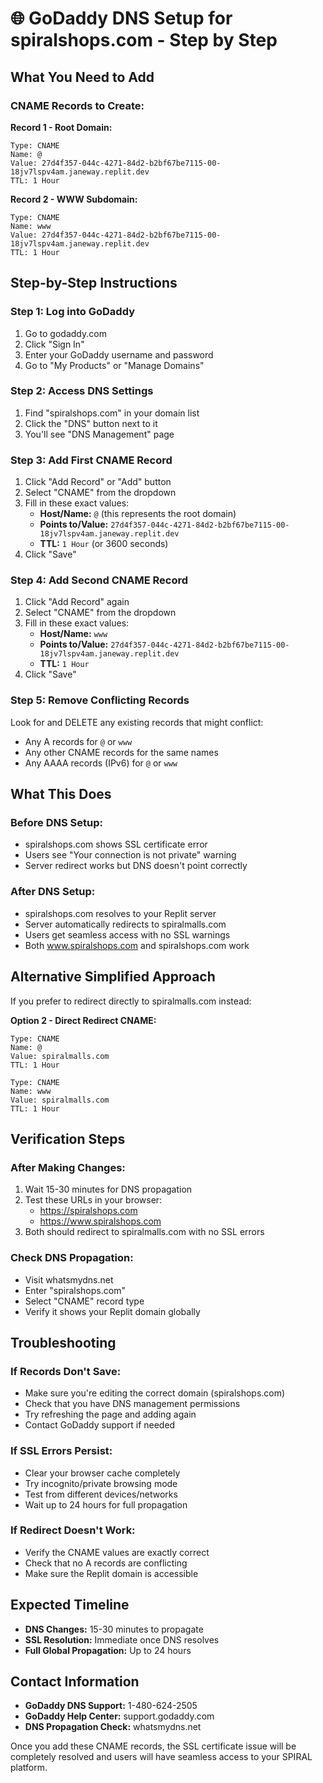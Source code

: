 # 🌐 GoDaddy DNS Setup for spiralshops.com - Step by Step

## What You Need to Add

### **CNAME Records to Create:**

**Record 1 - Root Domain:**
```
Type: CNAME
Name: @ 
Value: 27d4f357-044c-4271-84d2-b2bf67be7115-00-18jv7lspv4am.janeway.replit.dev
TTL: 1 Hour
```

**Record 2 - WWW Subdomain:**
```
Type: CNAME
Name: www
Value: 27d4f357-044c-4271-84d2-b2bf67be7115-00-18jv7lspv4am.janeway.replit.dev
TTL: 1 Hour
```

## Step-by-Step Instructions

### **Step 1: Log into GoDaddy**
1. Go to godaddy.com
2. Click "Sign In" 
3. Enter your GoDaddy username and password
4. Go to "My Products" or "Manage Domains"

### **Step 2: Access DNS Settings**
1. Find "spiralshops.com" in your domain list
2. Click the "DNS" button next to it
3. You'll see "DNS Management" page

### **Step 3: Add First CNAME Record**
1. Click "Add Record" or "Add" button
2. Select "CNAME" from the dropdown
3. Fill in these exact values:
   - **Host/Name:** `@` (this represents the root domain)
   - **Points to/Value:** `27d4f357-044c-4271-84d2-b2bf67be7115-00-18jv7lspv4am.janeway.replit.dev`
   - **TTL:** `1 Hour` (or 3600 seconds)
4. Click "Save"

### **Step 4: Add Second CNAME Record**
1. Click "Add Record" again
2. Select "CNAME" from the dropdown
3. Fill in these exact values:
   - **Host/Name:** `www`
   - **Points to/Value:** `27d4f357-044c-4271-84d2-b2bf67be7115-00-18jv7lspv4am.janeway.replit.dev`
   - **TTL:** `1 Hour`
4. Click "Save"

### **Step 5: Remove Conflicting Records**
Look for and DELETE any existing records that might conflict:
- Any A records for `@` or `www`
- Any other CNAME records for the same names
- Any AAAA records (IPv6) for `@` or `www`

## What This Does

### **Before DNS Setup:**
- spiralshops.com shows SSL certificate error
- Users see "Your connection is not private" warning
- Server redirect works but DNS doesn't point correctly

### **After DNS Setup:**
- spiralshops.com resolves to your Replit server
- Server automatically redirects to spiralmalls.com
- Users get seamless access with no SSL warnings
- Both www.spiralshops.com and spiralshops.com work

## Alternative Simplified Approach

If you prefer to redirect directly to spiralmalls.com instead:

**Option 2 - Direct Redirect CNAME:**
```
Type: CNAME
Name: @
Value: spiralmalls.com
TTL: 1 Hour

Type: CNAME  
Name: www
Value: spiralmalls.com
TTL: 1 Hour
```

## Verification Steps

### **After Making Changes:**
1. Wait 15-30 minutes for DNS propagation
2. Test these URLs in your browser:
   - https://spiralshops.com
   - https://www.spiralshops.com
3. Both should redirect to spiralmalls.com with no SSL errors

### **Check DNS Propagation:**
- Visit whatsmydns.net
- Enter "spiralshops.com" 
- Select "CNAME" record type
- Verify it shows your Replit domain globally

## Troubleshooting

### **If Records Don't Save:**
- Make sure you're editing the correct domain (spiralshops.com)
- Check that you have DNS management permissions
- Try refreshing the page and adding again
- Contact GoDaddy support if needed

### **If SSL Errors Persist:**
- Clear your browser cache completely
- Try incognito/private browsing mode
- Test from different devices/networks
- Wait up to 24 hours for full propagation

### **If Redirect Doesn't Work:**
- Verify the CNAME values are exactly correct
- Check that no A records are conflicting
- Make sure the Replit domain is accessible

## Expected Timeline

- **DNS Changes:** 15-30 minutes to propagate
- **SSL Resolution:** Immediate once DNS resolves
- **Full Global Propagation:** Up to 24 hours

## Contact Information

- **GoDaddy DNS Support:** 1-480-624-2505
- **GoDaddy Help Center:** support.godaddy.com
- **DNS Propagation Check:** whatsmydns.net

Once you add these CNAME records, the SSL certificate issue will be completely resolved and users will have seamless access to your SPIRAL platform.